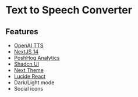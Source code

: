 # Text to Speech Converter
## Features

- [OpenAI TTS](https://platform.openai.com/docs/guides/text-to-speech)
- [NextJS 14](https://nextjs.org/)
- [PoshHog Analytics](https://posthog.com/)
- [Shadcn UI](https://ui.shadcn.com/)
- [Next Theme](https://github.com/pacocoursey/next-themes)
- [Lucide React](https://lucide.dev/guide/packages/lucide-react)
- Dark/Light mode
- Social icons